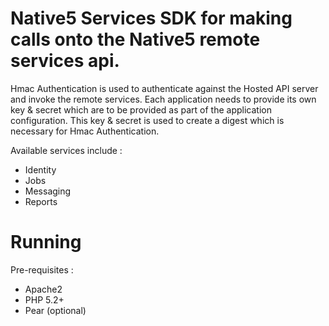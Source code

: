 Native5 Services SDK for making calls onto the Native5 remote services api. 
============================================================================
Hmac Authentication is used to authenticate against the Hosted API server and invoke the remote services. 
Each application needs to provide its own key & secret which are to be provided as part of the 
application configuration. This key & secret is used to create a digest which is necessary for Hmac Authentication.

Available services include :
* Identity
* Jobs
* Messaging
* Reports

Running
============================================================================

Pre-requisites :
 
 * Apache2 
 * PHP 5.2+ 
 * Pear (optional) 
